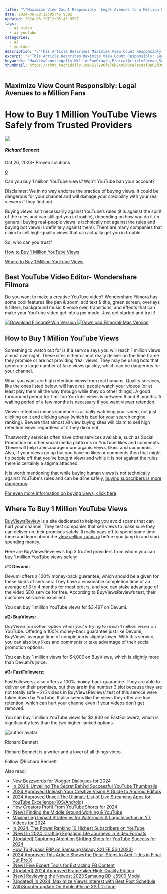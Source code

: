 ```yaml
---
title: "\"Maximize View Count Responsibly  Legal Avenues to a Million Fans for 2024\""
date: 2024-06-28T12:05:45.959Z
updated: 2024-06-29T12:05:45.959Z
tags:
  - ai video
  - ai youtube
categories:
  - ai
  - youtube
description: "\"This Article Describes Maximize View Count Responsibly: Legal Avenues to a Million Fans for 2024\""
excerpt: "\"This Article Describes Maximize View Count Responsibly: Legal Avenues to a Million Fans for 2024\""
keywords: "MaxViewCountLegally,MillionFanGrowth,EthicalArticleSpread,SafeContentShare,LegalAudienceBoost,FansResponsibly,ViewCtrEthics"
thumbnail: https://thmb.techidaily.com/517296fb76b2495d3ca7ac9af3e02d36cfd22dc3a1d76f74a4f77913c7df7881.jpg
---
```


## Maximize View Count Responsibly: Legal Avenues to a Million Fans

# How to Buy 1 Million YouTube Views Safely from Trusted Providers

![](https://images.wondershare.com/filmora/article-images/richard-bennett.jpg)

##### Richard Bennett

 Oct 26, 2023• Proven solutions

[0](#commentsBoxSeoTemplate)

Can you buy 1 million YouTube views? Won't YouTube ban your account?

Disclaimer: We in no way endorse the practice of buying views. It could be dangerous for your channel and will damage your credibility with your real viewers if they find out.

Buying views isn’t necessarily against YouTube’s rules (it is against the spirit of the rules and can still get you in trouble), depending on how you do it (in general: buying real-people views is technically not against the rules and buying bot views is definitely against them). There are many companies that claim to sell high-quality views that can actually get you in trouble.

So, who can you trust?

[How to Buy 1 Million YouTube Views](#how)

[Where to Buy 1 Million YouTube Views](#where)

## Best YouTube Video Editor- Wondershare Filmora

Do you want to make a creative YouTube video? Wondershare Filmora has some cool features like pan & zoom, add text & title, green screen, overlays & filters, background music & voice over, transitions, and effects that can make your YouTube video get into a pro mode. Just get started and try it!

[![Download Filmora9 Win Version](https://images.wondershare.com/filmora/guide/download-btn-win.jpg) ](https://tools.techidaily.com/wondershare/filmora/download/) [![Download Filmora9 Mac Version](https://images.wondershare.com/filmora/guide/download-btn-mac.jpg) ](https://tools.techidaily.com/wondershare/filmora/download/)

## **How to Buy 1 Million YouTube Views**

Something to watch out for is if a service says you will reach 1 million views almost overnight. These sites either cannot really deliver on the time frame they promise or are not providing ‘real’ views. They may be using bots that generate a large number of fake views quickly, which can be dangerous for your channel.

What you want are high retention views from real humans. Quality services, like the ones listed below, will have real people watch your videos (or at least play them all the way through while they do other things). A good turnaround period for 1 million YouTube views is between 6 and 8 months. A waiting period of a few months is necessary if you want viewer retention.

Viewer retention means someone is actually watching your video, not just clicking on it and clicking away (which is bad for your search engine ranking). Beware that almost all view buying sites will claim to sell high retention views regardless of if they do or not.

Trustworthy services often have other services available, such as Social Promotion on other social media platforms or YouTube likes and comments. These will help to encourage more organic views, likes, and comments. Also, if your views go up but you have no likes or comments then that might tip people off that you’ve bought views and while it is not against the rules there is certainly a stigma attached.

It is worth mentioning that while buying human views is not technically against YouTube's rules and can be done safely, [buying subscribers is more dangerous](https://tools.techidaily.com/wondershare/filmora/download/).

[For even more information on buying views, click here](https://www.filmora.io/community-blog/everything-you-need-to-know--how-to-buy-youtube-views-292.html).

## **Where To Buy 1 Million YouTube Views**

[BuyViewsReview](http://buyviewsreview.com/) is a site dedicated to helping you avoid scams that can hurt your channel. They test companies that sell views to make sure they can deliver on their promises safely. It really pays off to spend some time there and learn about the [view selling industry](https://www.filmora.io/community-blog/don%E2%80%99t-get-scammed--buy-safe-youtube-views-from-top-providers-290.html) before you jump in and start spending money.

Here are BuyViewsReveiew’s top 3 trusted providers from whom you can buy 1 million YouTube views safely:

 **#1: Devumi:**

Devumi offers a 100% money-back guarantee, which should be a given for these kinds of services. They have a reasonable completion time of an average of 3 to 4 months for most orders, and you can stake advantage of the video SEO service for free. According to BuyViewsReview’s test, their customer service is excellent.

You can buy 1 million YouTube views for $3,497 on Devumi.

 **#2: BuyViews:**

BuyViews is another option when you're trying to reach 1 million views on YouTube. Offering a 100% money-back guarantee just like Devumi, BuyViews’ average time of completion is slightly lower. With this service, you can also buy likes and comments or take advantage of their social promotion options.

You can buy 1 million views for $4,000 on BuyViews, which is slightly more than Devumi’s price.

 **#3: FastFollowerz:**

FastFollowersz also offers a 100% money-back guarantee. They are able to deliver on their promises, but they are in the number 3 slot because they are not totally safe – 2/5 videos in BuyViewsReviews’ test of this service were taken down by YouTube. It also seems like the views they offer are low retention, which can hurt your channel even if your videos don’t get removed.

You can buy 1 million YouTube views for $2,800 on FastFollowerz, which is significantly less than the two higher-ranked options.

 ![author avatar](https://images.wondershare.com/filmora/article-images/richard-bennett.jpg)

Richard Bennett

Richard Bennett is a writer and a lover of all things video.

Follow @Richard Bennett

<span class="atpl-alsoreadstyle">Also read:</span>
<div><ul>
<li><a href="https://youtube-stream.techidaily.com/new-buzzwords-for-vlogger-dialogues-for-2024/"><u>New Buzzwords for Vlogger Dialogues for 2024</u></a></li>
<li><a href="https://youtube-stream.techidaily.com/in-2024-unveiling-the-secret-behind-successful-youtube-thumbnails/"><u>In 2024, Unveiling The Secret Behind Successful YouTube Thumbnails</u></a></li>
<li><a href="https://youtube-stream.techidaily.com/2024-approved-unleash-your-creative-vision-a-guide-to-android-editors/"><u>2024 Approved  Unleash Your Creative Vision  A Guide to Android Editors</u></a></li>
<li><a href="https://youtube-stream.techidaily.com/2024-approved-unveil-the-ultimate-list-of-live-streaming-apps-for-youtube-excellence-iosandroid/"><u>2024 Approved  Unveil The Ultimate List of Live Streaming Apps for YouTube Excellence (iOS/Android)</u></a></li>
<li><a href="https://youtube-stream.techidaily.com/how-creators-profit-from-youtube-shorts-for-2024/"><u>How Creators Profit From YouTube Shorts for 2024</u></a></li>
<li><a href="https://youtube-stream.techidaily.com/new-finding-the-middle-ground-working-and-youtube/"><u>[New] Finding the Middle Ground  Working & YouTube</u></a></li>
<li><a href="https://youtube-stream.techidaily.com/maximizing-impact-strategies-for-watermark-and-logo-insertion-in-yt-videos-for-2024/"><u>Maximizing Impact  Strategies for Watermark & Logo Insertion in YT Videos for 2024</u></a></li>
<li><a href="https://youtube-stream.techidaily.com/in-2024-the-power-ranking-10-highest-subscribers-on-youtube/"><u>In 2024, The Power Ranking  10 Highest Subscribers on YouTube</u></a></li>
<li><a href="https://facebook-video-share.techidaily.com/new-in-2024-crafting-engaging-life-journeys-in-video-formats/"><u>[New] In 2024, Crafting Engaging Life Journeys in Video Formats</u></a></li>
<li><a href="https://facebook-record-videos.techidaily.com/updated-capturing-attention-striking-shots-for-youtube-success-for-2024/"><u>[Updated] Capturing Attention  Striking Shots for YouTube Success for 2024</u></a></li>
<li><a href="https://phone-solutions.techidaily.com/how-to-bypass-frp-on-samsung-galaxy-s21-fe-5g-2023-by-drfone-android-unlock-remove-google-frp/"><u>How To Bypass FRP on Samsung Galaxy S21 FE 5G (2023)</u></a></li>
<li><a href="https://video-content-creator.techidaily.com/2024-approved-this-article-shows-the-detail-steps-to-add-titles-in-final-cut-pro-x/"><u>2024 Approved This Article Shows the Detail Steps to Add Titles in Final Cut Pro X</u></a></li>
<li><a href="https://facebook-clips.techidaily.com/new-five-expert-tools-for-extracting-fb-content/"><u>[New] Five Expert Tools for Extracting FB Content</u></a></li>
<li><a href="https://screen-sharing-recording.techidaily.com/updated-2024-approved-frametaker-high-quality-edition/"><u>[Updated] 2024 Approved  FrameTaker High-Quality Edition</u></a></li>
<li><a href="https://extra-support.techidaily.com/new-reviewing-the-newest-2023-samsung-bd-j5900-model/"><u>[New] Reviewing the Newest 2023 Samsung BD-J5900 Model</u></a></li>
<li><a href="https://youtube-lab.techidaily.com/ed-in-2024-maximize-viewer-interest-with-best-post-schedule/"><u>[Updated] In 2024, Maximize Viewer Interest with Best Post Schedule</u></a></li>
<li><a href="https://fake-location.techidaily.com/will-ispoofer-update-on-apple-iphone-xs-drfone-by-drfone-virtual-ios/"><u>Will iSpoofer update On Apple iPhone XS | Dr.fone</u></a></li>
</ul></div>

<ins class="adsbygoogle"
      style="display:block"
      data-ad-client="ca-pub-7571918770474297"
      data-ad-slot="8358498916"
      data-ad-format="auto"
      data-full-width-responsive="true"></ins>